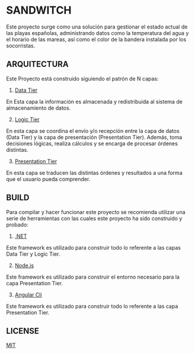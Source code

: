 # SANDWITCH

Este proyecto surge como una solución para gestionar el estado actual de las playas españolas, administrando datos como la temperatura del agua y el horario de las mareas, así como el color de la bandera instalada por los socorristas. 

## ARQUITECTURA

Este Proyecto está construido siguiendo el patrón de N capas:

1. [Data Tier](https://github.com/javierpardollama/SANDWITCH/tree/master/Sandwitch.Portal/Sandwitch.Tier.Contexts)

En Esta capa la información es almacenada y redistribuida al sistema de almacenamiento de datos.

2. [Logic Tier](https://github.com/javierpardollama/SANDWITCH/tree/master/Sandwitch.Portal/Sandwitch.Tier.Services)

En esta capa se coordina el envío y/o recepción entre la capa de datos (Data Tier) y la capa de presentación (Presentation Tier). 
Además, toma decisiones lógicas, realiza cálculos y se encarga de procesar órdenes distintas.

3. [Presentation Tier](https://github.com/javierpardollama/SANDWITCH/tree/master/Sandwitch.Portal/Sandwitch.Tier.Web)

En esta capa se traducen las distintas órdenes y resultados a una forma que el usuario pueda comprender.

## BUILD

Para compilar y hacer funcionar este proyecto se recomienda utilizar una serie de herramientas con las cuales este proyecto ha sido construido y probado:

1. [.NET](https://dotnet.microsoft.com/)

Este framework es utilizado para construir todo lo referente a las capas Data Tier y Logic Tier.

2. [Node.js](https://nodejs.org/es/)

Este framework es utilizado para construir el entorno necesario para la capa Presentation Tier.

3. [Angular Cli](https://cli.angular.io/)

Este framework es utilizado para construir todo lo referente a las capa Presentation Tier.

## LICENSE

[MIT](https://github.com/javierpardollama/SANDWITCH/blob/master/LICENSE)
